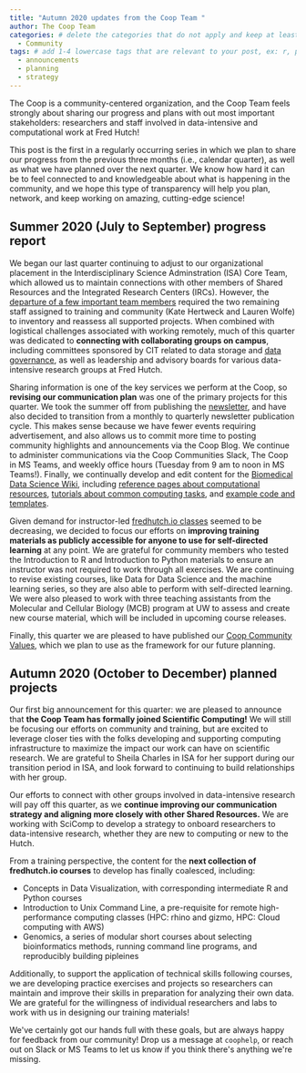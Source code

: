 ```yaml
---
title: "Autumn 2020 updates from the Coop Team "
author: The Coop Team
categories: # delete the categories that do not apply and keep at least one
  - Community
tags: # add 1-4 lowercase tags that are relevant to your post, ex: r, python, genomics, workflows
  - announcements
  - planning
  - strategy
---
```


The Coop is a community-centered organization,
and the Coop Team feels strongly about sharing our progress and plans with out most important stakeholders: 
researchers and staff involved in data-intensive and computational work at Fred Hutch!

This post is the first in a regularly occurring series in which we plan to share our progress from the previous three months (i.e., calendar quarter), 
as well as what we have planned over the next quarter. 
We know how hard it can be to feel connected to and knowledgeable about what is happening in the community,
and we hope this type of transparency will help you plan, network, and keep working on amazing, cutting-edge science!

## Summer 2020 (July to September) progress report

We began our last quarter continuing to adjust to our organizational placement in the Interdisciplinary Science Adminstration (ISA) Core Team,
which allowed us to maintain connections with other members of Shared Resources and the Integrated Research Centers (IRCs).
However, the [departure of a few important team members](https://fredhutch.github.io/coop/community/another-transition/) 
required the two remaining staff assigned to training and community (Kate Hertweck and Lauren Wolfe) 
to inventory and reassess all supported projects.
When combined with logistical challenges associated with working remotely, 
much of this quarter was dedicated to **connecting with collaborating groups on campus**, 
including committees sponsored by CIT related to data storage and [data governance](https://fredhutch.github.io/coop/community/data-governance/),
as well as leadership and advisory boards for various data-intensive research groups at Fred Hutch.

Sharing information is one of the key services we perform at the Coop,
so **revising our communication plan** was one of the primary projects for this quarter.
We took the summer off from publishing the [newsletter](https://research.fhcrc.org/coop/en/newsletter.html),
and have also decided to transition from a monthly to quarterly newsletter publication cycle. 
This makes sense because we have fewer events requiring advertisement,
and also allows us to commit more time to posting community highlights and announcements via the Coop Blog.
We continue to administer communications via the Coop Communities Slack, The Coop in MS Teams, and weekly office hours (Tuesday from 9 am to noon in MS Teams!).
Finally, we continually develop and edit content for the [Biomedical Data Science Wiki](https://sciwiki.fredhutch.org),
including [reference pages about computational resources](https://sciwiki.fredhutch.org/scicomputing/comp_index/), 
[tutorials about common computing tasks](https://sciwiki.fredhutch.org/compdemos/), 
and [example code and templates](https://sciwiki.fredhutch.org/scicomputing/software_examples/).

Given demand for instructor-led [fredhutch.io classes](http://www.fredhutch.io/resources/) seemed to be decreasing, 
we decided to focus our efforts on **improving training materials as publicly accessible for anyone to use for self-directed learning** at any point.
We are grateful for community members who tested the Introduction to R and Introduction to Python materials to ensure an instructor was not required to work through all exercises. 
We are continuing to revise existing courses,
like Data for Data Science and the machine learning series,
so they are also able to perform with self-directed learning.
We were also pleased to work with three teaching assistants from the Molecular and Cellular Biology (MCB) program at UW to assess and create new course material,
which will be included in upcoming course releases.

Finally, this quarter we are pleased to have published our [Coop Community Values](https://fredhutch.github.io/coop/community/coop-values/),
which we plan to use as the framework for our future planning. 

## Autumn 2020 (October to December) planned projects

Our first big announcement for this quarter: we are pleased to announce that **the Coop Team has formally joined Scientific Computing!**
We will still be focusing our efforts on community and training, 
but are excited to leverage closer ties with the folks developing and supporting computing infrastructure to maximize the impact our work can have on scientific research. 
We are grateful to Sheila Charles in ISA for her support during our transition period in ISA,
and look forward to continuing to build relationships with her group.

Our efforts to connect with other groups involved in data-intensive research will pay off this quarter,
as we **continue improving our communication strategy and aligning more closely with other Shared Resources.**
We are working with SciComp to develop a strategy to onboard researchers to data-intensive research,
whether they are new to computing or new to the Hutch.

From a training perspective, 
the content for the **next collection of fredhutch.io courses** to develop has finally coalesced, including:
- Concepts in Data Visualization, with corresponding intermediate R and Python courses
- Introduction to Unix Command Line, a pre-requisite for remote high-performance computing classes (HPC: rhino and gizmo, HPC: Cloud computing with AWS)
- Genomics, a series of modular short courses about selecting bioinformatics methods, running command line programs, and reproducibly building pipleines

Additionally, 
to support the application of technical skills following courses, 
we are developing practice exercises and projects so researchers can maintain and improve their skills in preparation for analyzing their own data.
We are grateful for the willingness of individual researchers and labs to work with us in designing our training materials!

We've certainly got our hands full with these goals,
but are always happy for feedback from our community!
Drop us a message at `coophelp`, 
or reach out on Slack or MS Teams to let us know if you think there's anything we're missing.
